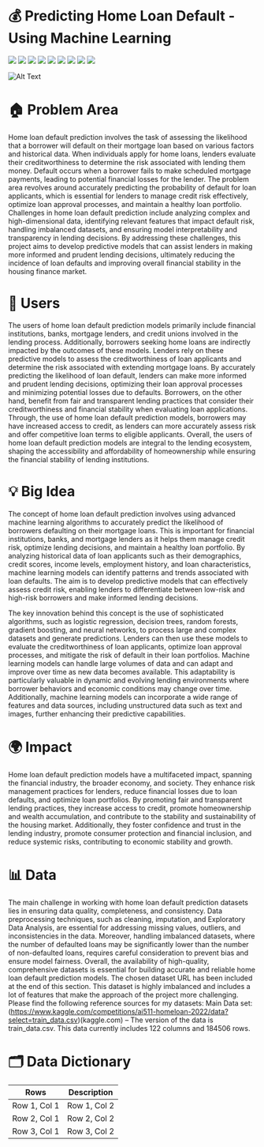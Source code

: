 # 💰 Predicting Home Loan Default - Using Machine Learning 

[![](https://img.shields.io/badge/Python-FFD43B?style=for-the-badge&logo=python&logoColor=darkgreen)](https://www.python.org)  [![](https://img.shields.io/badge/TensorFlow-FF6F00?style=for-the-badge&logo=TensorFlow&logoColor=white)](https://www.tensorflow.org) [![](https://img.shields.io/badge/scikit_learn-F7931E?style=for-the-badge&logo=scikit-learn&logoColor=white)](https://scikit-learn.org/stable/) [![](https://img.shields.io/badge/SciPy-654FF0?style=for-the-badge&logo=SciPy&logoColor=white)](https://www.scipy.org) [![](https://img.shields.io/badge/Numpy-777BB4?style=for-the-badge&logo=numpy&logoColor=white)](https://numpy.org) [![](https://img.shields.io/badge/Pandas-2C2D72?style=for-the-badge&logo=pandas&logoColor=white)](https://pandas.pydata.org)  [![](https://img.shields.io/badge/Plotly-239120?style=for-the-badge&logo=plotly&logoColor=white)](https://plotly.com) [![](https://img.shields.io/badge/Keras-D00000?style=for-the-badge&logo=Keras&logoColor=white)](https://keras.io) [![](https://img.shields.io/badge/conda-342B029.svg?&style=for-the-badge&logo=anaconda&logoColor=white)](https://www.anaconda.com)

![Alt Text](https://github.com/Lakshkrish03/House-Loan-default-Prediction/blob/main/Home_Loan_Defaults_pic.jpg?raw=true)

#  🏠 Problem Area

Home loan default prediction involves the task of assessing the 
likelihood that a borrower will default on their mortgage loan based on various factors 
and historical data. When individuals apply for home loans, lenders evaluate their 
creditworthiness to determine the risk associated with lending them money. Default 
occurs when a borrower fails to make scheduled mortgage payments, leading to 
potential financial losses for the lender. The problem area revolves around accurately 
predicting the probability of default for loan applicants, which is essential for lenders to 
manage credit risk effectively, optimize loan approval processes, and maintain a healthy 
loan portfolio. Challenges in home loan default prediction include analyzing complex 
and high-dimensional data, identifying relevant features that impact default risk, 
handling imbalanced datasets, and ensuring model interpretability and transparency in 
lending decisions. By addressing these challenges, this project aims to develop 
predictive models that can assist lenders in making more informed and prudent lending 
decisions, ultimately reducing the incidence of loan defaults and improving overall 
financial stability in the housing finance market.

# 👥 Users 

The users of home loan default prediction models primarily include financial 
institutions, banks, mortgage lenders, and credit unions involved in the lending process. 
Additionally, borrowers seeking home loans are indirectly impacted by the outcomes of 
these models. Lenders rely on these predictive models to assess the creditworthiness of 
loan applicants and determine the risk associated with extending mortgage loans. By 
accurately predicting the likelihood of loan default, lenders can make more informed and 
prudent lending decisions, optimizing their loan approval processes and minimizing 
potential losses due to defaults. Borrowers, on the other hand, benefit from fair and 
transparent lending practices that consider their creditworthiness and financial stability 
when evaluating loan applications. Through, the use of home loan default prediction 
models, borrowers may have increased access to credit, as lenders can more 
accurately assess risk and offer competitive loan terms to eligible applicants. Overall, 
the users of home loan default prediction models are integral to the lending ecosystem, 
shaping the accessibility and affordability of homeownership while ensuring the financial 
stability of lending institutions.

# 💡 Big Idea 

The concept of home loan default prediction involves using advanced 
machine learning algorithms to accurately predict the likelihood of borrowers defaulting 
on their mortgage loans. This is important for financial institutions, banks, and mortgage 
lenders as it helps them manage credit risk, optimize lending decisions, and maintain a 
healthy loan portfolio. By analyzing historical data of loan applicants such as their 
demographics, credit scores, income levels, employment history, and loan 
characteristics, machine learning models can identify patterns and trends associated 
with loan defaults. The aim is to develop predictive models that can effectively assess 
credit risk, enabling lenders to differentiate between low-risk and high-risk borrowers 
and make informed lending decisions.

The key innovation behind this concept is the use of sophisticated algorithms, such as 
logistic regression, decision trees, random forests, gradient boosting, and neural 
networks, to process large and complex datasets and generate predictions. Lenders 
can then use these models to evaluate the creditworthiness of loan applicants, optimize 
loan approval processes, and mitigate the risk of default in their loan portfolios.
Machine learning models can handle large volumes of data and can adapt and improve 
over time as new data becomes available. This adaptability is particularly valuable in 
dynamic and evolving lending environments where borrower behaviors and economic 
conditions may change over time. Additionally, machine learning models can 
incorporate a wide range of features and data sources, including unstructured data such 
as text and images, further enhancing their predictive capabilities.

# 🌍 Impact 

Home loan default prediction models have a multifaceted impact, spanning 
the financial industry, the broader economy, and society. They enhance risk 
management practices for lenders, reduce financial losses due to loan defaults, and 
optimize loan portfolios. By promoting fair and transparent lending practices, they 
increase access to credit, promote homeownership and wealth accumulation, and 
contribute to the stability and sustainability of the housing market. Additionally, they 
foster confidence and trust in the lending industry, promote consumer protection and 
financial inclusion, and reduce systemic risks, contributing to economic stability and 
growth.

# 📊 Data 

The main challenge in working with home loan default prediction datasets 
lies in ensuring data quality, completeness, and consistency. Data preprocessing 
techniques, such as cleaning, imputation, and Exploratory Data Analysis, are essential 
for addressing missing values, outliers, and inconsistencies in the data. Moreover, 
handling imbalanced datasets, where the number of defaulted loans may be 
significantly lower than the number of non-defaulted loans, requires careful 
consideration to prevent bias and ensure model fairness.
Overall, the availability of high-quality, comprehensive datasets is essential for building 
accurate and reliable home loan default prediction models. The chosen dataset URL
has been included at the end of this section. This dataset is highly imbalanced and 
includes a lot of features that make the approach of the project more challenging.
Please find the following reference sources for my datasets: 
Main Data set: (https://www.kaggle.com/competitions/ai511-homeloan-2022/data?select=train_data.csv)(kaggle.com) – The version of 
the data is train_data.csv. This data currently includes 122 columns and 
184506 rows.  

# 🗂️ Data Dictionary

| Rows | Description |
|-----------------|-----------------|
| Row 1, Col 1    | Row 1, Col 2    | 
| Row 2, Col 1    | Row 2, Col 2    | 
| Row 3, Col 1    | Row 3, Col 2    | 
